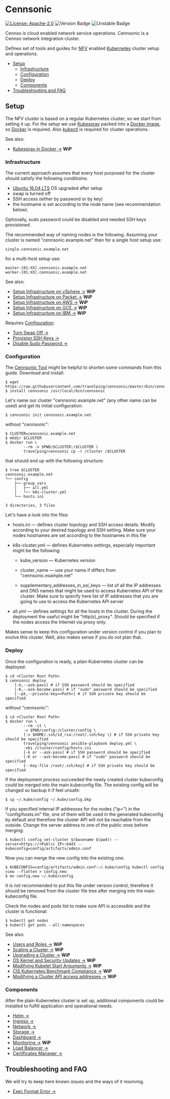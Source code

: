 # Cennsonic

[![License: Apache-2.0][Apache 2.0 Badge]][Apache 2.0]
![Version Badge]
![Unstable Badge]

Cennso is cloud enabled network service operations. Cennsonic is a Cennso
network integration cluster.

Defines set of tools and guides for [NFV] enabled [Kubernetes] cluster setup and
operations.

* [Setup](#setup)
  * [Infrastructure](#infrastructure)
  * [Configuration](#configuration)
  * [Deploy](#deploy)
  * [Components](#components)
* [Troubleshooting and FAQ](#troubleshooting-and-faq)

## Setup

The NFV cluster is based on a regular Kubernetes cluster, so we start from
setting it up. For the setup we use [Kubespray] packed into a [Docker image],
so [Docker] is required. Also [kubectl] is required for cluster operations.

See also:

* [Kubespray in Docker →] **WiP**

### Infrastructure

The current approach assumes that every host purposed for the cluster should
satisfy the following conditioins:

* [Ubuntu 16.04 LTS] OS upgraded after setup
* swap is turned off
* SSH access (either by password or by key)
* the hostname is set according to the node name (see recommendation below).

Optionally, sudo password could be disabled and needed SSH keys provisioned.

The recommended way of naming nodes is the following. Assuming your cluster
is named "cennsonic.example.net" then for a single host setup use:

```
single.cennsonic.example.net
```

for a multi-host setup use:

```
master-[01:XX].cennsonic.example.net
worker-[01:XX].cennsonic.example.net
```

See also:

* [Setup Infrastructure on vSphere →] **WiP**
* [Setup Infrastructure on Packet →] **WiP**
* [Setup Infrastructure on AWS →] **WiP**
* [Setup Infrastructure on GCE →] **WiP**
* [Setup Infrastructure on IBM →] **WiP**

Requires [Configuration](#configuration):

* [Turn Swap Off →]
* [Provision SSH Keys →]
* [Disable Sudo Password →]

### Configuration

The [Cennsonic Tool] might be helpful to shorten some commands from this guide.
Download and install:

```
$ wget https://raw.githubusercontent.com/travelping/cennsonic/master/bin/cennsonic
$ install cennsonic /usr/local/bin/cennsonic
```

Let's name our cluster "cennsonic.example.net" (any other name can be used) and
get its initial configuration:

```
$ cennsonic init cennsonic.example.net
```

without "cennsonic":

```
$ CLUSTER=cennsonic.example.net
$ mkdir $CLUSTER
$ docker run \
        --rm -v $PWD/$CLUSTER:/$CLUSTER \
        travelping/cennsonic cp -r /cluster /$CLUSTER
```

that should end up with the following structure:

```
$ tree $CLUSTER
cennsonic.example.net
└── config
    ├── group_vars
    │   ├── all.yml
    │   └── k8s-cluster.yml
    └── hosts.ini

3 directories, 3 files
```

Let's have a look into the files:

 * hosts.ini — defines cluster topology and SSH access details. Modify according
   to your desired topology and SSH setting. Make sure your nodes hostnames are
   set according to the hostnames in this file

 * k8s-cluster.yml — defines Kubernetes settings, especially important might be
   the following:

   - kube_version — Kubernetes version

   - cluster_name — use your name if differs from "cennsonic.example.net"

   - supplementary_addresses\_in\_ssl\_keys — list of all the IP addresses and
     DNS names that might be used to access Kubernetes API of the cluster.
     Make sure to specify here list of IP addresses that you are going to use
     to access the Kubernetes API server

 * all.yml — defines settings for all the hosts in the cluster. During the
   deployment the useful might be "http(s)_proxy". Should be specified if the
   nodes access the Internet via proxy only.

Makes sense to keep this configuration under version control if you plan to
evolve this cluster. Well, also makes sense if you do not plan that.

### Deploy

Once the configuration is ready, a plain Kubernetes cluster can be deployed:

```
$ cd <Cluster Root Path>
$ cennsonic deploy
    [-k,--ask-pass] # if SSH password should be specified
    [-K,--ask-become-pass] # if "sudo" password should be specified
    [--pk,--private-key=<Path>] # if SSH private key should be specified
```

without "cennsonic":

```
$ cd <Cluster Root Path>
$ docker run \
        --rm -it \
        -v $PWD/config:/cluster/config \
        [-v $HOME/.ssh/id_rsa:/root/.ssh/key \] # if SSH private key should be specified
        travelping/cennsonic ansible-playbook deploy.yml \
        -vbi /cluster/config/hosts.ini
        [-k or --ask-pass] # if SSH password should be specified
        [-K or --ask-become-pass] # if "sudo" password should be specified
        [--key-file /root/.ssh/key] # if SSH private key should be specified
```

If the deployment process succeeded the newly created cluster kubeconfig could
be merged into the main kubeconfig file. The existing config will be changed
so backup it if feel unsafe:

```
$ cp ~/.kube/config ~/.kube/config.bkp
```

If you specified internal IP addresses for the nodes ("ip=") in the
"config/hosts.ini" file, one of them will be used in the generated kubeconfig
by default and therefore the cluster API will not be reachable from the outside.
Change the server address to one of the public ones before merging:

```
$ kubectl config set-cluster $(basename $(pwd)) --server=https://<Public IP>:6443 --kubeconfig=config/artifacts/admin.conf
```

Now you can merge the new config into the existing one:

```
$ KUBECONFIG=config/artifacts/admin.conf:~/.kube/config kubectl config view --flatten > config.new
$ mv config.new ~/.kube/config
```

It is not recommended to put this file under version control, therefore it
should be removed from the cluster file tree after merging into the main
kubeconfig file.

Check the nodes and pods list to make sure API is accessible and the cluster is
functional:

```
$ kubectl get nodes
$ kubectl get pods --all-namespaces
```

See also:

* [Users and Roles →] **WiP**
* [Scaling a Cluster →] **WiP**
* [Upgrading a Cluster →] **WiP**
* [OS Kernel and Security Updates →] **WiP**
* [Modifying Kubelet Start Arguments →] **WiP**
* [CIS Kubernetes Benchmark Compliance →] **WiP**
* [Modifying a Cluster API access addresses →] **WiP**

### Components

After the plain Kubernetes cluster is set up, additional components could be
installed to fulfill application and operational needs.

* [Helm →]
* [Ingress →]
* [Network →]
* [Storage →]
* [Dashboard →]
* [Monitoring →] **WiP**
* [Load Balancer →]
* [Certificates Manager →]

## Troubleshooting and FAQ

We will try to keep here known issues and the ways of it resolving.

* [Exec Format Error →]

<!-- Links -->

[Apache 2.0]: https://opensource.org/licenses/Apache-2.0
[NFV]: https://en.wikipedia.org/wiki/Network_function_virtualization
[Docker]: https://docs.docker.com
[Docker image]: Dockerfile
[kubectl]: https://kubernetes.io/docs/tasks/tools/install-kubectl/#install-kubectl
[Kubespray]: https://github.com/kubernetes-incubator/kubespray
[Kubernetes]: https://kubernetes.io
[Cennsonic Tool]: bin/cennsonic
[Ubuntu 16.04 LTS]: http://releases.ubuntu.com/16.04

[Kubespray in Docker →]: docs/kubespray_in_docker.md

[Setup Infrastructure on vSphere →]: docs/infra/vsphere.md
[Setup Infrastructure on Packet →]: docs/infra/packet.md
[Setup Infrastructure on IBM →]: docs/infra/ibm.md
[Setup Infrastructure on AWS →]: docs/infra/aws.md
[Setup Infrastructure on GCE →]: docs/infra/gce.md

[Turn Swap Off →]: docs/infra/turn_swap_off.md
[Provision SSH Keys →]: docs/infra/ssh_keys.md
[Disable Sudo Password →]: docs/infra/disable_sudo_password.md

[Users and Roles →]: docs/users_and_roles.md
[Scaling a Cluster →]: docs/scaling.md
[Upgrading a Cluster →]: docs/upgrade.md
[OS Kernel and Security Updates →]: docs/os_update.md
[Modifying Kubelet Start Arguments →]: docs/kubelet.md
[CIS Kubernetes Benchmark Compliance →]: docs/cis_benchmark.md
[Modifying a Cluster API access addresses →]: docs/access_addresses.md

[Helm →]: docs/components/helm.md
[Ingress →]: docs/components/ingress.md
[Network →]: docs/components/network.md
[Storage →]: docs/components/storage.md
[Dashboard →]: docs/components/dashboard.md
[Monitoring →]: docs/components/monitoring.md
[Load Balancer →]: docs/components/loadbalancer.md
[Certificates Manager →]: docs/components/certmanager.md

[Exec Format Error →]: docs/troubleshooting/exec_format_error.md

<!-- Badges -->
[Apache 2.0 Badge]: https://img.shields.io/badge/License-Apache%202.0-yellowgreen.svg?style=flat-square
[Unstable Badge]: https://img.shields.io/badge/state-unstable-red.svg?style=flat-square
[Version Badge]: https://img.shields.io/badge/version-0.1.0-blue.svg?style=flat-square
